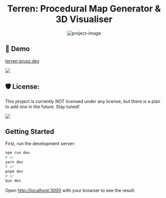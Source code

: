 <h1 align="center" id="title">Terren: Procedural Map Generator &amp; 3D Visualiser</h1>

<p align="center"><img src="https://socialify.git.ci/tomasgrusz/terren/image?description=1&descriptionEditable=Procedural%20Map%20Generator%20%26%203D%20Visualiser&font=Inter&language=1&logo=terren.grusz.dev%2Fterren-logo.png&name=1&owner=1&pattern=Solid&theme=Dark" alt="project-image"></p>

<h2>🚀 Demo</h2>

[terren.grusz.dev](terren.grusz.dev)

<img src="https://img.shields.io/website-up-down-green-red/https/terren.grusz.dev">

<h2>🛡️ License:</h2>

This project is currently NOT licensed under any license, but there is a plan to add one in the future. Stay tuned!

<img src="https://img.shields.io/github/license/tomasgrusz/terren.svg">

<h2> Getting Started</h2>

First, run the development server:

```bash
npm run dev
# or
yarn dev
# or
pnpm dev
# or
bun dev
```

Open [http://localhost:3000](http://localhost:3000) with your browser to see the result.
